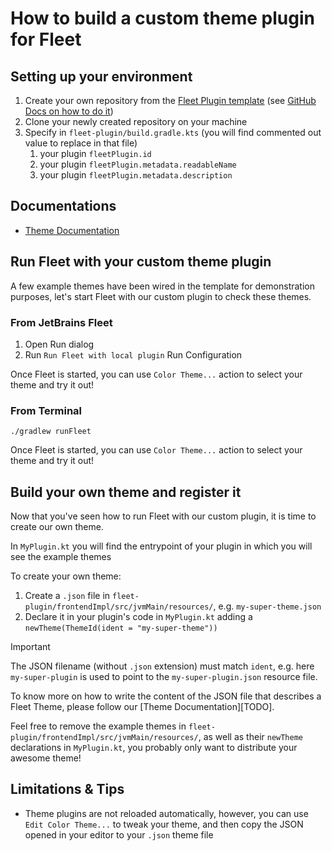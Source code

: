 # How to build a custom theme plugin for Fleet

## Setting up your environment

1. Create your own repository from the [Fleet Plugin template][fleet:template-repo] (see [GitHub Docs on how to do it][gh:template])
2. Clone your newly created repository on your machine
3. Specify in `fleet-plugin/build.gradle.kts` (you will find commented out value to replace in that file)
    1. your plugin `fleetPlugin.id`
    2. your plugin `fleetPlugin.metadata.readableName`
    3. your plugin `fleetPlugin.metadata.description`

## Documentations

- [Theme Documentation][fleet:theme-documentation]

## Run Fleet with your custom theme plugin

A few example themes have been wired in the template for demonstration purposes, let's start Fleet with our custom plugin to check these themes.

### From JetBrains Fleet

1. Open Run dialog
2. Run `Run Fleet with local plugin` Run Configuration

Once Fleet is started, you can use `Color Theme...` action to select your theme and try it out!

### From Terminal

```shell
./gradlew runFleet
```

Once Fleet is started, you can use `Color Theme...` action to select your theme and try it out!

## Build your own theme and register it

Now that you've seen how to run Fleet with our custom plugin, it is time to create our own theme.

In `MyPlugin.kt` you will find the entrypoint of your plugin in which you will see the example themes

To create your own theme:
1. Create a `.json` file in `fleet-plugin/frontendImpl/src/jvmMain/resources/`, e.g. `my-super-theme.json`
2. Declare it in your plugin's code in `MyPlugin.kt` adding a `newTheme(ThemeId(ident = "my-super-theme"))`

> [!IMPORTANT]
> The JSON filename (without `.json` extension) must match `ident`, e.g. here `my-super-plugin` is used to point to the `my-super-plugin.json` resource file.

To know more on how to write the content of the JSON file that describes a Fleet Theme, please follow our [Theme Documentation][TODO].

Feel free to remove the example themes in `fleet-plugin/frontendImpl/src/jvmMain/resources/`, as well as their `newTheme` declarations in `MyPlugin.kt`, you probably only want to distribute your awesome theme!

## Limitations & Tips

- Theme plugins are not reloaded automatically, however, you can use `Edit Color Theme...` to tweak your theme, and then copy the JSON opened in your editor to your `.json` theme file

[gh:template]: https://docs.github.com/en/repositories/creating-and-managing-repositories/creating-a-repository-from-a-template#creating-a-repository-from-a-template
[fleet:template-repo]: https://github.com/JetBrains/fleet-plugin-template
[fleet:theme-documentation]: TODO
